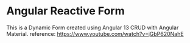 # Angular Reactive Form

This is a Dynamic Form created using Angular 13 CRUD with Angular Material.
reference: https://www.youtube.com/watch?v=jGbP620NahE 